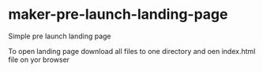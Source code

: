 # maker-pre-launch-landing-page

Simple pre launch landing page

To open landing page download all files to one directory and oen index.html file on yor browser
